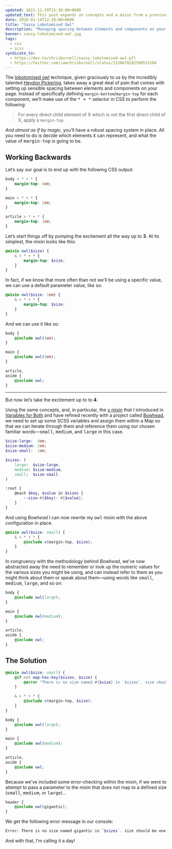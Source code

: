```yaml
---
updated: 2021-11-29T15:30:00+0000
updated_text: This post expands on concepts and a mixin from a previous post, <a href="/article/variables-for-both/">Variables for Both</a>, and a more recent project, <a href="/bowhead/">Bowhead</a>, which I recommend you to read if you’re interested in the context around how the <samp>v</samp> mixin is used.<br><br><a href="#the-solution"><em>Skip to the full <samp>owl</samp> mixin solution.</em></a>
date: 2020-01-14T12:20:00+0000
title: "Sassy Lobotomised Owl"
description: "Managing spacing between elements and components on your page can be a tiring task if undertaken manually. This is where the lobotomised owl comes in: a short, simple snippet of CSS that simplifies this whole process for you. In this article I’ll explain how I make use of it in a more dynamic way using a SCSS mixin."
banner: sassy-lobotomised-owl.jpg
tags:
  - css
  - scss
syndicate_to:
  - https://dev.to/chrisburnell/sassy-lobotomised-owl-pfl
  - https://twitter.com/iamchrisburnell/status/1220678282590531584
---
```


The <a href="https://alistapart.com/article/axiomatic-css-and-lobotomized-owls/" rel="external">lobotomised owl</a> technique, given graciously to us by the incredibly talented <a href="https://heydonworks.com" rel="external">Heydon Pickering</a>, takes away a great deal of pain that comes with setting up sensible spacing between elements and components on your page. Instead of specifically defining `margin-bottom`/`margin-top` for each component, we’ll make use of the <samp>* + *</samp> selector in CSS to perform the following:

> For every direct child element of X which is not the first direct child of X, apply a `margin-top`.

*And almost as if by magic*, you’ll have a robust spacing system in place. All you need to do is decide which elements <samp>X</samp> can represent, and what the value of <samp>margin-top</samp> is going to be.

## Working Backwards

Let’s say our goal is to end up with the following CSS output:

```css
body > * + * {
	margin-top: 4em;
}

main > * + * {
	margin-top: 2em;
}

article > * + * {
	margin-top: 1em;
}
```

Let’s start things off by pumping the excitement all the way up to **3**. At its simplest, the mixin looks like this:

```scss
@mixin owl($size) {
	& > * + * {
		margin-top: $size;
	}
}
```

In fact, if we know that more often than not we'll be using a specific value, we can use a default parameter value, like so:

```scss
@mixin owl($size: 1em) {
	& > * + * {
		margin-top: $size;
	}
}
```

And we can use it like so:

```scss
body {
	@include owl(4em);
}

main {
	@include owl(2em);
}

article,
aside {
	@include owl;
}
```

--------

But now let’s take the excitement up to to **4**.

Using the same concepts, and, in particular, the <a href="/article/variables-for-both/"><samp>v</samp> mixin</a> that I introduced in [Variables for Both](/article/variables-for-both) and have refined recently with a project called [Bowhead](/bowhead/), we need to set up some SCSS variables and assign them within a Map so that we can iterate through them and reference them using our chosen familiar words—<samp>small</samp>, <samp>medium</samp>, and <samp>large</samp> in this case.

```scss
$size-large:  4em;
$size-medium: 2em;
$size-small:  1em;

$sizes: (
	large:  $size-large,
	medium: $size-medium,
	small:  $size-small
)

:root {
	@each $key, $value in $sizes {
		--size-#{$key}: #{$value};
	}
}
```

And using *Bowhead* I can now rewrite my <samp>owl</samp> mixin with the above configuration in place.

```scss
@mixin owl($size: small) {
	& > * + * {
		@include v(margin-top, $size);
	}
}
```

In congruency with the methodology behind *Bowhead*, we’ve now abstracted away the need to remember or look up the numeric values for the various sizes you might be using, and can instead refer to them as you might think about them or speak about them—using words like <samp>small</samp>, <samp>medium</samp>, <samp>large</samp>, and so on:

```scss
body {
	@include owl(large);
}

main {
	@include owl(medium);
}

article,
aside {
	@include owl;
}
```

## The Solution

```scss
@mixin owl($size: small) {
	@if not map-has-key($sizes, $size) {
		@error "There is no size named #{$size} in `$sizes`. size should be one of #{map-keys($sizes)}.";
	}

	& > * + * {
		@include v(margin-top, $size);
	}
}

body {
	@include owl(large);
}

main {
	@include owl(medium);
}

article,
aside {
	@include owl;
}
```

Because we’ve included some error-checking within the mixin, if we were to attempt to pass a parameter to the mixin that does not map to a defined size (<samp>small</samp>, <samp>medium</samp>, or <samp>large</samp>)…

```scss
header {
	@include owl(gigantic);
}
```

We get the following error message in our console:

```bash
Error: There is no size named gigantic in `$sizes`. size should be one of small, medium, large.
```

And with that, I’m calling it a day!
